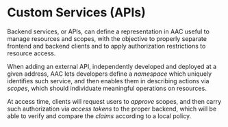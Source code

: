 # Custom Services (APIs)

Backend services, or APIs, can define a representation in AAC useful to manage resources and scopes, with the objective to properly separate frontend and backend clients and to apply authorization restrictions to resource access.

When adding an external API, independently developed and deployed at a given address, AAC lets developers define a *namespace* which uniquely identifies such service, and then enables them in describing actions via *scopes*, which should individuate meaningful operations on resources.

At access time, clients will request users to *approve* scopes, and then carry such authorization via *access tokens* to the proper backend, which will be able to verify and compare the *claims* according to a local policy.

